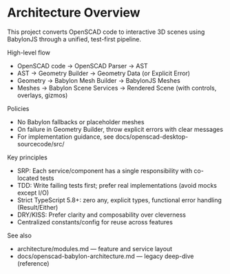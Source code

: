 # Architecture Overview

This project converts OpenSCAD code to interactive 3D scenes using BabylonJS through a unified, test-first pipeline.

High-level flow
- OpenSCAD code → OpenSCAD Parser → AST
- AST → Geometry Builder → Geometry Data (or Explicit Error)
- Geometry → Babylon Mesh Builder → BabylonJS Meshes
- Meshes → Babylon Scene Services → Rendered Scene (with controls, overlays, gizmos)

Policies
- No Babylon fallbacks or placeholder meshes
- On failure in Geometry Builder, throw explicit errors with clear messages
- For implementation guidance, see docs/openscad-desktop-sourcecode/src/

Key principles
- SRP: Each service/component has a single responsibility with co-located tests
- TDD: Write failing tests first; prefer real implementations (avoid mocks except I/O)
- Strict TypeScript 5.8+: zero any, explicit types, functional error handling (Result/Either)
- DRY/KISS: Prefer clarity and composability over cleverness
- Centralized constants/config for reuse across features

See also
- architecture/modules.md — feature and service layout
- docs/openscad-babylon-architecture.md — legacy deep-dive (reference)
